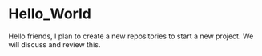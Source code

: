 # Hello_World
Hello friends, I plan to create a new repositories to start a new project.
We will discuss and review this.
